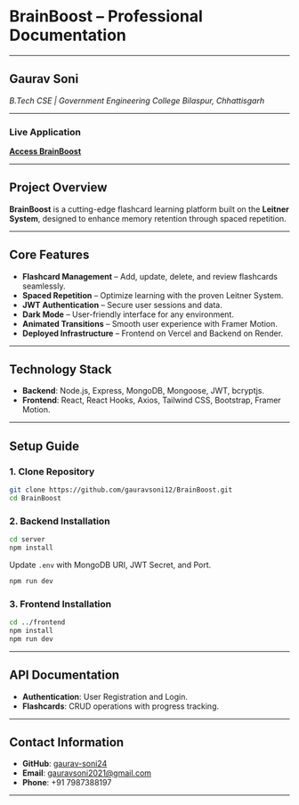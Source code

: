 # BrainBoost – Professional Documentation

---

## Gaurav Soni  
*B.Tech CSE | Government Engineering College Bilaspur, Chhattisgarh*

---

### Live Application  
[**Access BrainBoost**](https://alfredtask-six.vercel.app/)  

---

## Project Overview  
**BrainBoost** is a cutting-edge flashcard learning platform built on the **Leitner System**, designed to enhance memory retention through spaced repetition.

---

## Core Features  
- **Flashcard Management** – Add, update, delete, and review flashcards seamlessly.
- **Spaced Repetition** – Optimize learning with the proven Leitner System.
- **JWT Authentication** – Secure user sessions and data.
- **Dark Mode** – User-friendly interface for any environment.
- **Animated Transitions** – Smooth user experience with Framer Motion.
- **Deployed Infrastructure** – Frontend on Vercel and Backend on Render.

---

## Technology Stack  
- **Backend**: Node.js, Express, MongoDB, Mongoose, JWT, bcryptjs.
- **Frontend**: React, React Hooks, Axios, Tailwind CSS, Bootstrap, Framer Motion.

---

## Setup Guide  
### 1. Clone Repository
```sh
git clone https://github.com/gauravsoni12/BrainBoost.git
cd BrainBoost
```
### 2. Backend Installation
```sh
cd server
npm install
```
Update `.env` with MongoDB URI, JWT Secret, and Port.
```sh
npm run dev
```
### 3. Frontend Installation
```sh
cd ../frontend
npm install
npm run dev
```
---

## API Documentation  
- **Authentication**: User Registration and Login.
- **Flashcards**: CRUD operations with progress tracking.

---

## Contact Information  
- **GitHub**: [gaurav-soni24](https://github.com/Gaurav-Soni24)  
- **Email**: gauravsoni2021@gmail.com  
- **Phone**: +91 7987388197

---